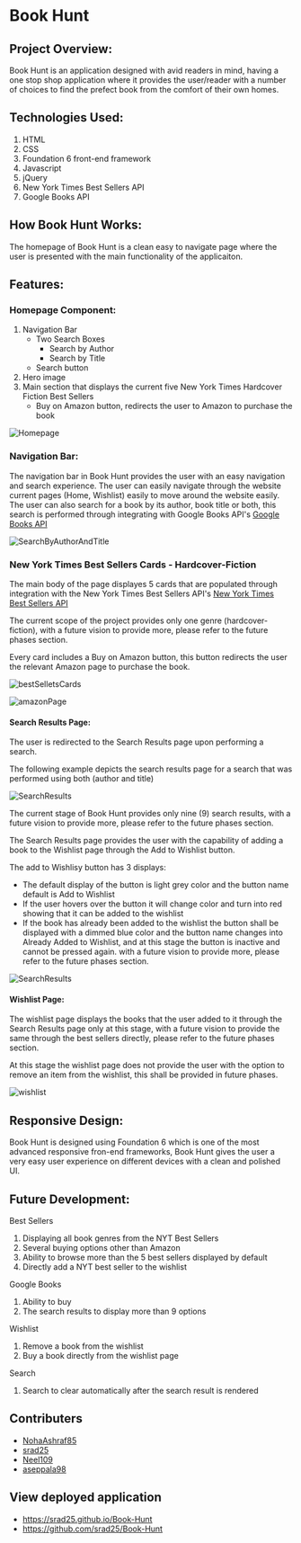 # Book Hunt
## Project Overview:
Book Hunt is an application designed with avid readers in mind, having a one stop shop application where it provides the user/reader with a number of choices to find the prefect book from the comfort of their own homes. 

## Technologies Used:
1. HTML
2. CSS
3. Foundation 6 front-end framework
4. Javascript
5. jQuery
6. New York Times Best Sellers API
7. Google Books API

## How Book Hunt Works:
The homepage of Book Hunt is a clean easy to navigate page where the user is presented with the main functionality of the applicaiton.

## Features:
### Homepage Component:
1. Navigation Bar
    * Two Search Boxes
        * Search by Author
        * Search by Title
    * Search button
2. Hero image
3. Main section that displays the current five New York Times Hardcover Fiction Best Sellers
    * Buy on Amazon button, redirects the user to Amazon to purchase the book

![Homepage](./assets/images/Homepage.png)

### Navigation Bar:
The navigation bar in Book Hunt provides the user with an easy navigation and search experience. The user can easily navigate through the website current pages (Home, Wishlist) easily to move around the website easily. The user can also search for a book by its author, book title or both, this search is performed through integrating with Google Books API's [Google Books API](https://developers.google.com/books/docs/overview)

![SearchByAuthorAndTitle](./assets/images/searchOptions.png)

### New York Times Best Sellers Cards - Hardcover-Fiction
The main body of the page displayes 5 cards that are populated through integration with the New York Times Best Sellers API's [New York Times Best Sellers API](https://developer.nytimes.com/docs/books-product/1/overview)

The current scope of the project provides only one genre (hardcover-fiction), with a future vision to provide more, please refer to the future phases section.

Every card includes a Buy on Amazon button, this button redirects the user the relevant Amazon page to purchase the book.

![bestSelletsCards](./assets/images/bestSelletsCards.png)

![amazonPage](./assets/images/amazonPage.png)

#### Search Results Page:
The user is redirected to the Search Results page upon performing a search.

The following example depicts the search results page for a search that was performed using both (author and title) 

![SearchResults](./assets/images/searchResult2.png)

The current stage of Book Hunt provides only nine (9) search results, with a future vision to provide more, please refer to the future phases section.

The Search Results page provides the user with the capability of adding a book to the Wishlist page through the Add to Wishlist button.

The add to Wishlisy button has 3 displays:
* The default display of the button is light grey color and the button name default is Add to Wishlist
* If the user hovers over the button it will change color and turn into red showing that it can be added to the wishlist
* If the book has already been added to the wishlist the button shall be displayed with a dimmed blue color and the button name changes into Already Added to Wishlist, and at this stage the button is inactive and cannot be pressed again. with a future vision to provide more, please refer to the future phases section.

![SearchResults](./assets/images/addToWishlist.png)

#### Wishlist Page:
The wishlist page displays the books that the user added to it through the Search Results page only at this stage, with a future vision to provide the same through the best sellers directly, please refer to the future phases section.

At this stage the wishlist page does not provide the user with the option to remove an item from the wishlist, this shall be provided in future phases.

![wishlist](./assets/images/wishlist.png)

## Responsive Design:
Book Hunt is designed using Foundation 6 which is one of the most advanced responsive fron-end frameworks, Book Hunt gives the user a very easy user experience on different devices with a clean and polished UI.

## Future Development:
Best Sellers
1. Displaying all book genres from the NYT Best Sellers
2. Several buying options other than Amazon
3. Ability to browse more than the 5 best sellers displayed by default
4. Directly add a NYT best seller to the wishlist

Google Books
1. Ability to buy
2. The search results to display more than 9 options

Wishlist
1. Remove a book from the wishlist
2. Buy a book directly from the wishlist page

Search
1. Search to clear automatically after the search result is rendered

## Contributers
* [NohaAshraf85](https://www.github.com/NohaAshraf85)
* [srad25](https://www.github.com/srad25)
* [Neel109](https://www.github.com/Neel109)
* [aseppala98](https://www.github.com/aseppala98)

## View deployed application
* https://srad25.github.io/Book-Hunt
* https://github.com/srad25/Book-Hunt



















